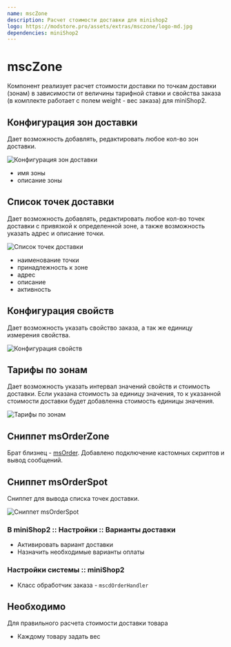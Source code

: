 ```yaml
---
name: mscZone
description: Расчет стоимости доставки для minishop2
logo: https://modstore.pro/assets/extras/msczone/logo-md.jpg
dependencies: miniShop2
---
```


# mscZone

Компонент реализует расчет стоимости доставки по точкам доставки (зонам) в зависимости от величины тарифной ставки и свойства заказа (в комплекте работает с полем weight - вес заказа) для miniShop2.

## Конфигурация зон доставки

Дает возможность добавлять, редактировать любое кол-во зон доставки.

![Конфигурация зон доставки](https://file.modx.pro/files/c/3/e/c3e8d58b91f753edd4fc55b39b96784b.png)

- имя зоны
- описание зоны

## Список точек доставки

Дает возможность добавлять, редактировать любое кол-во точек доставки с привязкой к определенной зоне, а также возможность указать адрес и описание точки.

![Список точек доставки](https://file.modx.pro/files/6/6/7/667ae6ea4b705cf4ffec98b9d7f43066.png)

- наименование точки
- принадлежность к зоне
- адрес
- описание
- активность

## Конфигурация свойств

Дает возможность указать свойство заказа, а так же единицу измерения свойства.

![Конфигурация свойств](https://file.modx.pro/files/5/1/5/515e402f457356a4ec734fb7ee31af29.png)

## Тарифы по зонам

Дает возможность указать интервал значений свойств и стоимость доставки. Если указана стоимость за единицу значения, то к указанной стоимости доставки будет добавленна стоимость единицы значения.

![Тарифы по зонам](https://file.modx.pro/files/e/5/4/e549ae6d0ace8aebb2f545e1e6040930.png)

## Сниппет msOrderZone

Брат близнец - [msOrder][2]. Добавлено подключение кастомных скриптов и вывод сообщений.

## Сниппет msOrderSpot

Сниппет для вывода списка точек доставки.

![Сниппет msOrderSpot](https://file.modx.pro/files/7/7/c/77cc20d260821a00a0eaa2ac111acd2c.png)

### В miniShop2 :: Настройки :: Варианты доставки

- Активировать вариант доставки
- Назначить необходимые варианты оплаты

### Настройки системы :: miniShop2

- Класс обработчик заказа - `mscdOrderHandler`

## Необходимо

Для правильного расчета стоимости доставки товара

- Каждому товару задать вес

[2]: /components/minishop2/snippets/msorder
